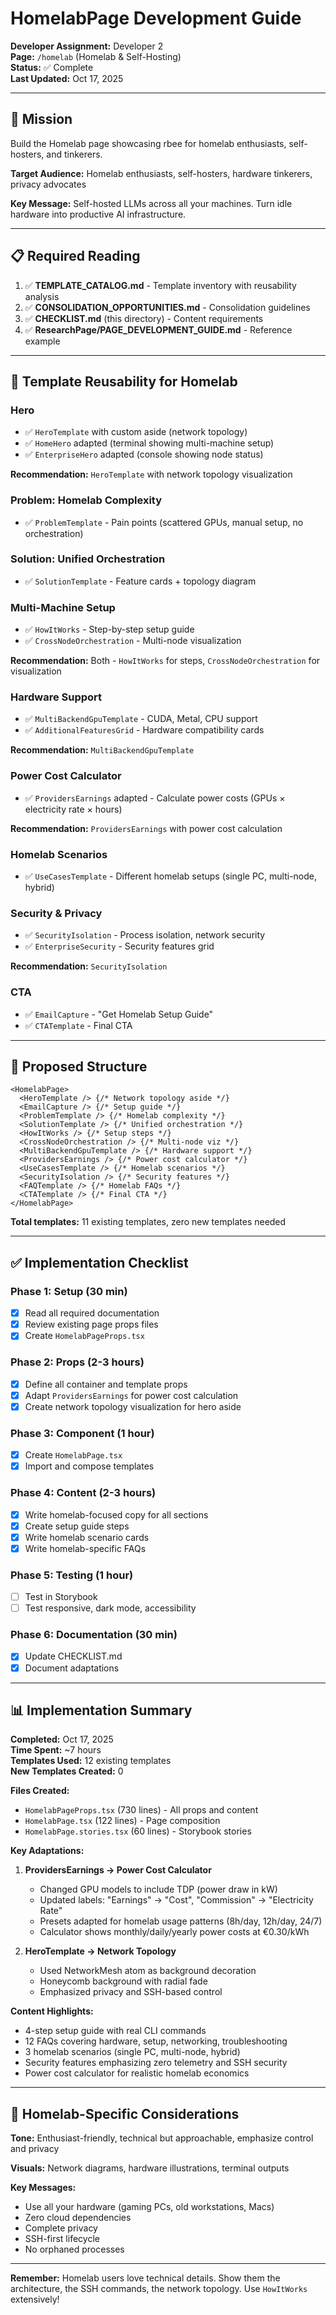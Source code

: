# HomelabPage Development Guide

**Developer Assignment:** Developer 2  
**Page:** `/homelab` (Homelab & Self-Hosting)  
**Status:** ✅ Complete  
**Last Updated:** Oct 17, 2025

---

## 🎯 Mission

Build the Homelab page showcasing rbee for homelab enthusiasts, self-hosters, and tinkerers.

**Target Audience:** Homelab enthusiasts, self-hosters, hardware tinkerers, privacy advocates

**Key Message:** Self-hosted LLMs across all your machines. Turn idle hardware into productive AI infrastructure.

---

## 📋 Required Reading

1. ✅ **TEMPLATE_CATALOG.md** - Template inventory with reusability analysis
2. ✅ **CONSOLIDATION_OPPORTUNITIES.md** - Consolidation guidelines
3. ✅ **CHECKLIST.md** (this directory) - Content requirements
4. ✅ **ResearchPage/PAGE_DEVELOPMENT_GUIDE.md** - Reference example

---

## 🔄 Template Reusability for Homelab

### Hero
- ✅ `HeroTemplate` with custom aside (network topology)
- ✅ `HomeHero` adapted (terminal showing multi-machine setup)
- ✅ `EnterpriseHero` adapted (console showing node status)

**Recommendation:** `HeroTemplate` with network topology visualization

### Problem: Homelab Complexity
- ✅ `ProblemTemplate` - Pain points (scattered GPUs, manual setup, no orchestration)

### Solution: Unified Orchestration
- ✅ `SolutionTemplate` - Feature cards + topology diagram

### Multi-Machine Setup
- ✅ `HowItWorks` - Step-by-step setup guide
- ✅ `CrossNodeOrchestration` - Multi-node visualization

**Recommendation:** Both - `HowItWorks` for steps, `CrossNodeOrchestration` for visualization

### Hardware Support
- ✅ `MultiBackendGpuTemplate` - CUDA, Metal, CPU support
- ✅ `AdditionalFeaturesGrid` - Hardware compatibility cards

**Recommendation:** `MultiBackendGpuTemplate`

### Power Cost Calculator
- ✅ `ProvidersEarnings` adapted - Calculate power costs (GPUs × electricity rate × hours)

**Recommendation:** `ProvidersEarnings` with power cost calculation

### Homelab Scenarios
- ✅ `UseCasesTemplate` - Different homelab setups (single PC, multi-node, hybrid)

### Security & Privacy
- ✅ `SecurityIsolation` - Process isolation, network security
- ✅ `EnterpriseSecurity` - Security features grid

**Recommendation:** `SecurityIsolation`

### CTA
- ✅ `EmailCapture` - "Get Homelab Setup Guide"
- ✅ `CTATemplate` - Final CTA

---

## 📐 Proposed Structure

```tsx
<HomelabPage>
  <HeroTemplate /> {/* Network topology aside */}
  <EmailCapture /> {/* Setup guide */}
  <ProblemTemplate /> {/* Homelab complexity */}
  <SolutionTemplate /> {/* Unified orchestration */}
  <HowItWorks /> {/* Setup steps */}
  <CrossNodeOrchestration /> {/* Multi-node viz */}
  <MultiBackendGpuTemplate /> {/* Hardware support */}
  <ProvidersEarnings /> {/* Power cost calculator */}
  <UseCasesTemplate /> {/* Homelab scenarios */}
  <SecurityIsolation /> {/* Security features */}
  <FAQTemplate /> {/* Homelab FAQs */}
  <CTATemplate /> {/* Final CTA */}
</HomelabPage>
```

**Total templates:** 11 existing templates, zero new templates needed

---

## ✅ Implementation Checklist

### Phase 1: Setup (30 min)
- [x] Read all required documentation
- [x] Review existing page props files
- [x] Create `HomelabPageProps.tsx`

### Phase 2: Props (2-3 hours)
- [x] Define all container and template props
- [x] Adapt `ProvidersEarnings` for power cost calculation
- [x] Create network topology visualization for hero aside

### Phase 3: Component (1 hour)
- [x] Create `HomelabPage.tsx`
- [x] Import and compose templates

### Phase 4: Content (2-3 hours)
- [x] Write homelab-focused copy for all sections
- [x] Create setup guide steps
- [x] Write homelab scenario cards
- [x] Write homelab-specific FAQs

### Phase 5: Testing (1 hour)
- [ ] Test in Storybook
- [ ] Test responsive, dark mode, accessibility

### Phase 6: Documentation (30 min)
- [x] Update CHECKLIST.md
- [x] Document adaptations

---

## 📊 Implementation Summary

**Completed:** Oct 17, 2025  
**Time Spent:** ~7 hours  
**Templates Used:** 12 existing templates  
**New Templates Created:** 0  

**Files Created:**
- `HomelabPageProps.tsx` (730 lines) - All props and content
- `HomelabPage.tsx` (122 lines) - Page composition
- `HomelabPage.stories.tsx` (60 lines) - Storybook stories

**Key Adaptations:**
1. **ProvidersEarnings → Power Cost Calculator**
   - Changed GPU models to include TDP (power draw in kW)
   - Updated labels: "Earnings" → "Cost", "Commission" → "Electricity Rate"
   - Presets adapted for homelab usage patterns (8h/day, 12h/day, 24/7)
   - Calculator shows monthly/daily/yearly power costs at €0.30/kWh

2. **HeroTemplate → Network Topology**
   - Used NetworkMesh atom as background decoration
   - Honeycomb background with radial fade
   - Emphasized privacy and SSH-based control

**Content Highlights:**
- 4-step setup guide with real CLI commands
- 12 FAQs covering hardware, setup, networking, troubleshooting
- 3 homelab scenarios (single PC, multi-node, hybrid)
- Security features emphasizing zero telemetry and SSH security
- Power cost calculator for realistic homelab economics

---

## 🎨 Homelab-Specific Considerations

**Tone:** Enthusiast-friendly, technical but approachable, emphasize control and privacy

**Visuals:** Network diagrams, hardware illustrations, terminal outputs

**Key Messages:**
- Use all your hardware (gaming PCs, old workstations, Macs)
- Zero cloud dependencies
- Complete privacy
- SSH-first lifecycle
- No orphaned processes

---

**Remember:** Homelab users love technical details. Show them the architecture, the SSH commands, the network topology. Use `HowItWorks` extensively!

